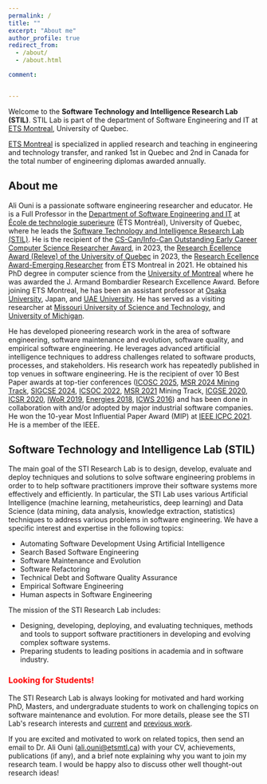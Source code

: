 ```yaml
---
permalink: /
title: ""
excerpt: "About me"
author_profile: true
redirect_from:
  - /about/
  - /about.html

comment:


---
```






Welcome to the **Software Technology and Intelligence Research Lab (STIL)**. 
STIL Lab is part of the department of Software Engineering and IT at [ETS Montreal](https://www.etsmtl.ca/), University of Quebec.

[ETS Montreal](https://www.etsmtl.ca/) is specialized in applied research and teaching in engineering and technology transfer, and ranked 1st in Quebec and 2nd in Canada for the total number of engineering diplomas awarded annually. 


## About me

Ali Ouni is a passionate software engineering researcher and educator. He is a Full Professor in the [Department of Software Engineering and IT](https://www.etsmtl.ca/ets/gouvernance/decanats-et-departements/departement-genie-logiciel-ti) at [École de technologie superieure](https://www.etsmtl.ca/en/home) (ÉTS Montréal), University of Quebec, where he leads the 
[Software Technology and Intelligence Research Lab (STIL)](https://ouniali.github.io). He is the recipient of the [CS-Can/Info-Can Outstanding Early Career Computer Science Researcher Award](https://cscan-infocan.ca/current-year-winners/), in 2023, the [Research Ecellence Award (Releve) of the University of Quebec](https://reseau.uquebec.ca/fr/a-propos/prix-et-distinctions/prix-dexcellence) in 2023, the [Research Ecellence Award-Emerging Researcher](https://www.etsmtl.ca/nouvelles/2021/excellence-emergent/) from ÉTS Montreal in 2021. He obtained his PhD degree in computer science from the [University of Montreal](https://www.umontreal.ca/en/) where he was awarded the J. Armand Bombardier Research Excellence Award. 
Before joining ETS Montreal, he has been an assistant professor at [Osaka University](https://www.osaka-u.ac.jp/en), Japan, and [UAE University](https://www.uaeu.ac.ae/en/). 
He has served as a visiting researcher at [Missouri University of Science and Technology](https://www.mst.edu/), and [University of Michigan](https://umdearborn.edu/). 

He has developed pioneering research work in the area of software engineering, software maintenance and evolution, software quality, and empirical software engineering. He leverages advanced artificial intelligence techniques to address challenges related to software products, processes, and stakeholders. His research work has repeatedly published in top venues in software engineering. He is the recipient of over 10 Best Paper awards at top-tier conferences ([ICOSC 2025](https://www.redcad.org/events/icsoc2024/call-phd-symposium.html), [MSR 2024 Mining Track](https://conf.researchr.org/home/msr-2024), [SIGCSE 2024](https://sigcse2024.sigcse.org/), [ICSOC 2022](https://icsoc2022.spilab.es/), [MSR 2021](https://conf.researchr.org/home/msr-2021) Mining Track, [ICGSE 2020](https://conf.researchr.org/home/icgse-2020), [ICSR 2020](https://icsr2020.wordpress.com/), [IWoR 2019](https://iwor.github.io/iwor2019/organization/), [Energies 2018](https://www.mdpi.com/journal/energies/awards/621), [ICWS 2016](https://www.computer.org/csdl/proceedings/icws/2016/12OmNyQ7G5O)) and has been done in collaboration with and/or adopted by major industrial software companies. He won the 10-year Most Influential Paper Award (MIP) at  [IEEE ICPC 2021](https://conf.researchr.org/home/icpc-2021). He is a member of the IEEE.


## Software Technology and Intelligence Lab (STIL)

The main goal of the STI Research Lab is to design, develop, evaluate and deploy techniques and solutions to solve software engineering problems
in order to to help software practitioners improve their software systems more effectively and efficiently. In particular, the STI Lab uses various Artificial Intelligence 
(machine learning, metaheuristics, deep learning) and Data Science (data mining, data analysis, knowledge extraction, statistics) techniques to address various problems 
in software engineering. 
We have a specific interest and expertise in the following topics:

* Automating Software Development Using Artificial Intelligence
* Search Based Software Engineering
* Software Maintenance and Evolution
* Software Refactoring
* Technical Debt and Software Quality Assurance
* Empirical Software Engineering 
* Human aspects in Software Engineering


The mission of the STI Research Lab includes:
* Designing, developing, deploying, and evaluating techniques, methods and tools to support software practitioners in developing and evolving complex software systems.
* Preparing students to leading positions in academia and in software industry.


### <span style="color:red">Looking for Students!</span>

The STI Research Lab is always looking for motivated and hard working PhD, Masters, and undergraduate students to work on challenging topics on software maintenance and evolution.
For more details, please see the STI Lab's research interests and [current](https://ouniali.github.io/research/) and [previous work](https://ouniali.github.io/publications/). 

If you are excited and motivated to work on related topics, then send an email to Dr. Ali Ouni (ali.ouni@etsmtl.ca) with your CV, achievements, publications (if any), and a brief note explaining why you want to join my research team. 
I would be happy also to discuss other well thought-out research ideas!



